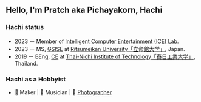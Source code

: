 ## Hello, I'm Pratch aka Pichayakorn, Hachi

### Hachi status

- 2023 ー Member of [Intelligent Computer Entertainment (ICE) Lab](https://www.ice.ci.ritsumei.ac.jp/).
- 2023 ー MS, [GSISE](https://en.ritsumei.ac.jp/gsise/) at [Ritsumeikan University「立命館大学」](https://en.ritsumei.ac.jp/), Japan.
- 2019 ー BEng, [CE](https://www.tni.ac.th/engineering/) at [Thai-Nichi Institute of Technology「泰日工業大学」](https://www.tni.ac.th/home/), Thailand.

### Hachi as a Hobbyist

- 🧩 Maker | 🎷 Musician | 📸 [Photographer](https://www.instagram.com/hachi.jpg.jp/)
